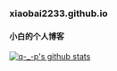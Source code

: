### xiaobai2233.github.io  
#### 小白的个人博客  
[![q-_-p's github stats](https://github-readme-stats.vercel.app/api?username=xiaobai2233&theme=dracula)](http://q-_-p.gitee.io/)
